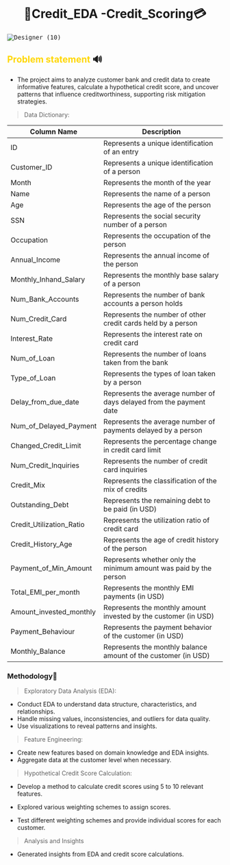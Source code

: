 # <h1 align=center> 💸Credit_EDA -Credit_Scoring💳
<kbd>![Designer (10)](https://github.com/user-attachments/assets/4dd2d19a-3ba6-488a-b9e9-2d6e52416d74)</kbd>


## <font color="gold">Problem statement</font> 🔊

* The project aims to analyze customer bank and credit data to create informative features, calculate a hypothetical credit score, and uncover patterns that influence creditworthiness, supporting risk mitigation strategies.


  
> Data Dictionary:


| Column Name               | Description                                                      |
|---------------------------|------------------------------------------------------------------|
| ID                        | Represents a unique identification of an entry                   |
| Customer_ID               | Represents a unique identification of a person                   |
| Month                     | Represents the month of the year                                 |
| Name                      | Represents the name of a person                                  |
| Age                       | Represents the age of the person                                 |
| SSN                       | Represents the social security number of a person                |
| Occupation                | Represents the occupation of the person                          |
| Annual_Income             | Represents the annual income of the person                       |
| Monthly_Inhand_Salary     | Represents the monthly base salary of a person                   |
| Num_Bank_Accounts         | Represents the number of bank accounts a person holds            |
| Num_Credit_Card           | Represents the number of other credit cards held by a person     |
| Interest_Rate             | Represents the interest rate on credit card                      |
| Num_of_Loan               | Represents the number of loans taken from the bank               |
| Type_of_Loan              | Represents the types of loan taken by a person                   |
| Delay_from_due_date       | Represents the average number of days delayed from the payment date |
| Num_of_Delayed_Payment    | Represents the average number of payments delayed by a person    |
| Changed_Credit_Limit      | Represents the percentage change in credit card limit            |
| Num_Credit_Inquiries      | Represents the number of credit card inquiries                   |
| Credit_Mix                | Represents the classification of the mix of credits              |
| Outstanding_Debt          | Represents the remaining debt to be paid (in USD)                |
| Credit_Utilization_Ratio  | Represents the utilization ratio of credit card                  |
| Credit_History_Age        | Represents the age of credit history of the person               |
| Payment_of_Min_Amount     | Represents whether only the minimum amount was paid by the person |
| Total_EMI_per_month       | Represents the monthly EMI payments (in USD)                     |
| Amount_invested_monthly   | Represents the monthly amount invested by the customer (in USD)  |
| Payment_Behaviour         | Represents the payment behavior of the customer (in USD)         |
| Monthly_Balance           | Represents the monthly balance amount of the customer (in USD)   |


### Methodology🎨

> Exploratory Data Analysis (EDA):

* Conduct EDA to understand data structure, characteristics, and relationships.
* Handle missing values, inconsistencies, and outliers for data quality.
* Use visualizations to reveal patterns and insights.
  
> Feature Engineering:

* Create new features based on domain knowledge and EDA insights.
* Aggregate data at the customer level when necessary.
    
> Hypothetical Credit Score Calculation:

* Develop a method to calculate credit scores using 5 to 10 relevant features.

* Explored various weighting schemes to assign scores.
* Test different weighting schemes and provide individual scores for each customer.

> Analysis and Insights

* Generated insights from EDA and credit score calculations.
  




